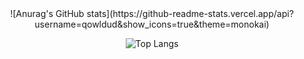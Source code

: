 <div align="center">
  ![Anurag's GitHub stats](https://github-readme-stats.vercel.app/api?username=qowldud&show_icons=true&theme=monokai)

![Top Langs](https://github-readme-stats.vercel.app/api/top-langs/?username=qowldud&layout=compact)
</div>

